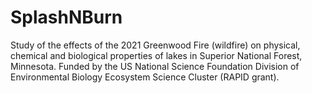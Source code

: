# SplashNBurn
Study of the effects of the 2021 Greenwood Fire (wildfire) on physical, chemical and biological properties of lakes in Superior National Forest, Minnesota. Funded by the US National Science Foundation Division of Environmental Biology Ecosystem Science Cluster (RAPID grant).
